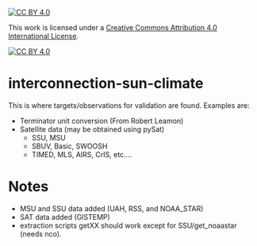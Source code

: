 [![CC BY 4.0][cc-by-shield]][cc-by]

This work is licensed under a
[Creative Commons Attribution 4.0 International License][cc-by].

[![CC BY 4.0][cc-by-image]][cc-by]

[cc-by]: http://creativecommons.org/licenses/by/4.0/
[cc-by-image]: https://i.creativecommons.org/l/by/4.0/88x31.png
[cc-by-shield]: https://img.shields.io/badge/License-CC%20BY%204.0-lightgrey.svg

# interconnection-sun-climate
This is where targets/observations for validation are found.  Examples are:
  - Terminator unit conversion (From Robert Leamon)
  - Satellite data (may be obtained using pySat)
      - SSU, MSU
      - SBUV, Basic, SWOOSH
      - TIMED, MLS, AIRS, CrIS, etc....

# Notes

- MSU and SSU data added (UAH, RSS, and NOAA_STAR)
- SAT data added (GISTEMP)
- extraction scripts getXX should work except for SSU/get_noaastar
  (needs nco).
